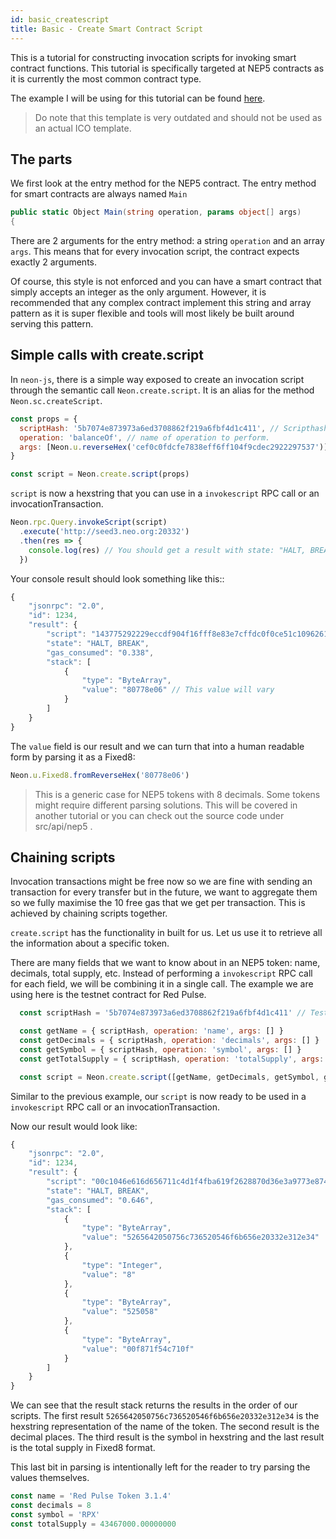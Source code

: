 ```yaml
---
id: basic_createscript
title: Basic - Create Smart Contract Script
---
```


This is a tutorial for constructing invocation scripts for invoking smart contract functions. This tutorial is specifically targeted at NEP5 contracts as it is currently the most common contract type.

The example I will be using for this tutorial can be found [here](https://github.com/neo-project/examples-csharp/blob/master/ICO_Template/ICO_Template.cs).

> Do note that this template is very outdated and should not be used as an actual ICO template.

## The parts

We first look at the entry method for the NEP5 contract. The entry method for smart contracts are always named `Main`

```c#
public static Object Main(string operation, params object[] args)
{
```

There are 2 arguments for the entry method: a string `operation` and an array `args`. This means that for every invocation script, the contract expects exactly 2 arguments.

Of course, this style is not enforced and you can have a smart contract that simply accepts an integer as the only argument. However, it is recommended that any complex contract implement this string and array pattern as it is super flexible and tools will most likely be built around serving this pattern.

## Simple calls with create.script

In `neon-js`, there is a simple way exposed to create an invocation script through the semantic call `Neon.create.script`. It is an alias for the method `Neon.sc.createScript`.

```js
const props = {
  scriptHash: '5b7074e873973a6ed3708862f219a6fbf4d1c411', // Scripthash for the contract
  operation: 'balanceOf', // name of operation to perform.
  args: [Neon.u.reverseHex('cef0c0fdcfe7838eff6ff104f9cdec2922297537')] // any optional arguments to pass in. If null, use empty array.
}

const script = Neon.create.script(props)
```

`script` is now a hexstring that you can use in a `invokescript` RPC call or an invocationTransaction.

```js
Neon.rpc.Query.invokeScript(script)
  .execute('http://seed3.neo.org:20332')
  .then(res => {
    console.log(res) // You should get a result with state: "HALT, BREAK"
  })
```

Your console result should look something like this::

```js
{
    "jsonrpc": "2.0",
    "id": 1234,
    "result": {
        "script": "143775292229eccdf904f16fff8e83e7cffdc0f0ce51c10962616c616e63654f666711c4d1f4fba619f2628870d36e3a9773e874705b",
        "state": "HALT, BREAK",
        "gas_consumed": "0.338",
        "stack": [
            {
                "type": "ByteArray",
                "value": "80778e06" // This value will vary
            }
        ]
    }
}
```

The `value` field is our result and we can turn that into a human readable form by parsing it as a Fixed8:

```js
Neon.u.Fixed8.fromReverseHex('80778e06')
```

> This is a generic case for NEP5 tokens with 8 decimals. Some tokens might require different parsing solutions.
> This will be covered in another tutorial or you can check out the source code under src/api/nep5 .

## Chaining scripts

Invocation transactions might be free now so we are fine with sending an transaction for every transfer but in the future, we want to aggregate them so we fully maximise the 10 free gas that we get per transaction. This is achieved by chaining scripts together.

`create.script` has the functionality in built for us. Let us use it to retrieve all the information about a specific token.

There are many fields that we want to know about in an NEP5 token: name, decimals, total supply, etc. Instead of performing a `invokescript` RPC call for each field, we will be combining it in a single call. The example we are using here is the testnet contract for Red Pulse.

```js
  const scriptHash = '5b7074e873973a6ed3708862f219a6fbf4d1c411' // TestNet RPX

  const getName = { scriptHash, operation: 'name', args: [] }
  const getDecimals = { scriptHash, operation: 'decimals', args: [] }
  const getSymbol = { scriptHash, operation: 'symbol', args: [] }
  const getTotalSupply = { scriptHash, operation: 'totalSupply', args: [] }

  const script = Neon.create.script([getName, getDecimals, getSymbol, getTotalSupply])
```

Similar to the previous example, our `script` is now ready to be used in a `invokescript` RPC call or an invocationTransaction.

Now our result would look like:

```js
{
    "jsonrpc": "2.0",
    "id": 1234,
    "result": {
        "script": "00c1046e616d656711c4d1f4fba619f2628870d36e3a9773e874705b00c108646563696d616c736711c4d1f4fba619f2628870d36e3a9773e874705b00c10673796d626f6c6711c4d1f4fba619f2628870d36e3a9773e874705b00c10b746f74616c537570706c796711c4d1f4fba619f2628870d36e3a9773e874705b",
        "state": "HALT, BREAK",
        "gas_consumed": "0.646",
        "stack": [
            {
                "type": "ByteArray",
                "value": "5265642050756c736520546f6b656e20332e312e34"
            },
            {
                "type": "Integer",
                "value": "8"
            },
            {
                "type": "ByteArray",
                "value": "525058"
            },
            {
                "type": "ByteArray",
                "value": "00f871f54c710f"
            }
        ]
    }
}
```

We can see that the result stack returns the results in the order of our scripts. The first result `5265642050756c736520546f6b656e20332e312e34` is the hexstring representation of the name of the token. The second result is the decimal places. The third result is the symbol in hexstring and the last result is the total supply in Fixed8 format.

This last bit in parsing is intentionally left for the reader to try parsing the values themselves.

```js
const name = 'Red Pulse Token 3.1.4'
const decimals = 8
const symbol = 'RPX'
const totalSupply = 43467000.00000000
```
